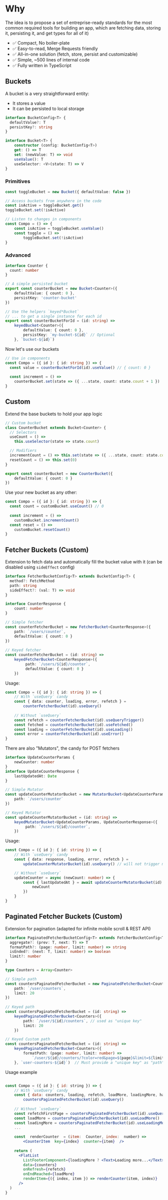 # Why

The idea is to propose a set of entreprise-ready standards for the most common required tools for building an app, which are fetching data, storing it, persisting it, and get types for all of it)

- ✅ Compact, No boiler-plate
- ✅ Easy-to-read, Merge Requests friendly
- ✅ All-in-one solution (fetch, store, persist and customizable)
- ✅ Simple, ~500 lines of internal code
- ✅ Fully written in TypeScript

## Buckets

A bucket is a very straightforward entity:

- It stores a value
- It can be persisted to local storage

```ts
interface BucketConfig<T> {
  defaultValue?: T
  persistKey?: string
}

interface Bucket<T> {
	constructor (config: BucketConfig<T>)
	get: () => T
	set: (newValue: T) => void
	useValue(): T
	useSelector: <V>(state: T) => V
}
```

### Primitives 

```ts
const toggleBucket = new Bucket({ defaultValue: false })

// Access buckets from anywhere in the code
const isActive = toggleBucket.get()
toggleBucket.set(!isActive)

// Listen to changes in components
const Compo = () => {
	const isActive = toggleBucket.useValue()
	const toggle = () =>
		toggleBucket.set(!isActive)
}
```

### Advanced 

```ts
interface Counter {
  count: number
}

// A simple persisted bucket
export const counterBucket = new Bucket<Counter>({
	defaultValue: { count: 0 },
	persistKey: 'counter-bucket'
})

// Use the helpers `keyed*Bucket`
// ... to get a single instance for each id
export const counterBucketForId = (id: string) =>
	keyedBucket<Counter>({
		defaultValue: { count: 0 },
		persistKey: `my-bucket-${id}` // Optional
	}, `bucket-${id}`)
```

Now let's use our buckets 

```ts
// Use in components
const Compo = ({ id }: { id: string }) => {
  const value = counterBucketForId(id).useValue() // { count: 0 }
  
  const increment = () =>
    counterBucket.set(state => ({ ...state, count: state.count + 1 })
}
```

## Custom

Extend the base buckets to hold your app logic

```ts
// Custom bucket
class CounterBucket extends Bucket<Counter> {
  // Selectors
  useCount = () =>
    this.useSelector(state => state.count)

  // Modifiers
  incrementCount = () => this.set(state => ({ ...state, count: state.count + 1 })
  resetCount = () => this.set(0)
}

export const counterBucket = new CounterBucket({
	defaultValue: { count: 0 }
})
```

Use your new bucket as any other: 

```ts
const Compo = ({ id }: { id: string }) => {
  const count = customBucket.useCount() // 0
  
  const increment = () =>
    customBucket.incrementCount()
  const reset = () =>
    customBucket.resetCount()
}
```

## Fetcher Buckets (Custom)

Extension to fetch data and automatically fill the bucket value with it (can be disabled using `sideEffect` config)

```ts
interface FetcherBucketConfig<T> extends BucketConfig<T> {
  method?: FetchMethod
  path: string
  sideEffect?: (val: T) => void
}
```

```ts
interface CounterResponse {
	count: number
}

// Simple fetcher
const counterFetcherBucket = new FetcherBucket<CounterResponse>({
	path: `/users/counter`,
	defaultValue: { count: 0 }
})
	
// Keyed fetcher
const counterFetcherBucket = (id: string) =>
	keyedFetcherBucket<CounterResponse>({
	     path: `/users/${id}/counter`,
	     defaultValue: { count: 0 }
	})
```

Usage: 
```ts
const Compo = ({ id }: { id: string }) => {
	// With `useQuery` candy
	const { data: counter, loading, error, refetch } =
		counterFetcherBucket(id).useQuery()
  
	// Without `useQuery`
	const refetch = counterFetcherBucket(id).useQueryTrigger()
	const fetched = counterFetcherBucket(id).useFetched()
	const loading = counterFetcherBucket(id).useLoading()
	const error = counterFetcherBucket(id).useError()
}
```

There are also "Mutators", the candy for POST fetchers

```ts
interface UpdateCounterParams {
	newCounter: number
}
interface UpdateCounterResponse {
	lastUpdatedAt: Date
}

// Simple Mutator
const updateCounterMutatorBucket = new MutatorBucket<UpdateCounterParams>({
	path: `/users/counter`
})

// Keyed Mutator
const updateCounterMutatorBucket = (id: string) =>
	keyedMutatorBucket<UpdateCounterParams, UpdateCounterResponse>({
	     path: `/users/${id}/counter`,
	})
```

Usage: 

```ts
const Compo = ({ id }: { id: string }) => {
	// With `useQuery` candy
	const { data: response, loading, error, refetch } =
		updateCounterMutatorBucket(id).useQuery() // will not trigger mutator on mount

	// Without `useQuery`
	updateCounter = async (newCount: number) => {
		const { lastUpdatedAt } = await updateCounterMutatorBucket(id).mutate({
			newCount
		})
	}
}
```

## Paginated Fetcher Buckets (Custom)

Extension for pagination (adapted for infinite mobile scroll & REST API)

```ts
interface PaginatedFetcherBucketConfig<T> extends FetcherBucketConfig<T> {
  aggregate?: (prev: T, next: T) => T
  formatPath?: (page: number, limit: number) => string
  isEnded?: (next: T, limit: number) => boolean
  limit?: number
}
```

```ts
type Counters = Array<Counter>

// Simple path
const countersPaginatedFetcherBucket = new PaginatedFetcherBucket<Counters>({
	path: `/user/counters`,
	limit: 20
})
	
// Keyed path
const countersPaginatedFetcherBucket = (id: string) =>
	keyedPaginatedFetcherBucket<Counters>({
		path: `/user/${id}/counters`, // used as "unique key"
		limit: 20
	})

// Keyed Custom path
const countersPaginatedFetcherBucket = (id: string) =>
	keyedPaginatedFetcherBucket<Counters>({
		formatPath: (page: number, limit: number) =>
			`/user/${id}/counters/?color=red&page=${page}&limit=${limit}`
	}, `user-counters-${id}`)  // Must provide a "unique key" as "path" doesn't exist

```

Usage example

```jsx

const Compo = ({ id }: { id: string }) => {
	// With `useQuery` candy
	const { data: counters, loading, refetch, loadMore, loadingMore, hasReachedEnd } =
		countersPaginatedFetcherBucket(id).useQuery()
		
	// Without `useQuery`
	const refetchFirstPage = countersPaginatedFetcherBucket(id).useQueryTrigger()
	const loadMore = countersPaginatedFetcherBucket(id).useLoadMore()
	const loadingMore = countersPaginatedFetcherBucket(id).useLoadingMore()
	...
	
	const  renderCounter  = (item:  Counter, index:  number) =>
		<CounterItem  key={index}  counter={item}  />
		
	return (
      <FlatList
        ListFooterComponent={loadingMore ? <Text>Loading more...</Text> : null}
        data={counters}
        onRefresh={refetch}
        onEndReached={loadMore}
        renderItem={({ index, item }) => renderCounter(item, index)}
      />
  )
}
```